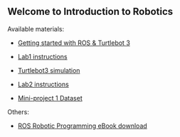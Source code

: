 ## Welcome to Introduction to Robotics

Available materials:

- [Getting started with ROS & Turtlebot 3](docs/getting_started.md)

- [Lab1 instructions](docs/lab1/README.md)

- [Turtlebot3 simulation](docs/turtlebot3_simulation.md)

- [Lab2 instructions](docs/lab2/README.md)

- [Mini-project 1 Dataset](https://github.com/irob-ist/turtlebot3_datasets)

Others:

- [ROS Robotic Programming eBook download](http://www.robotis.com/service/download.php?no=719)

